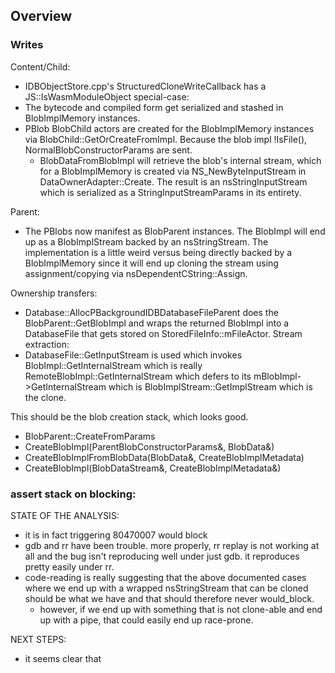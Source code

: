 ## Overview ##

### Writes ###

Content/Child:
- IDBObjectStore.cpp's StructuredCloneWriteCallback has a JS::IsWasmModuleObject
  special-case:
- The bytecode and compiled form get serialized and stashed in BlobImplMemory
  instances.
- PBlob BlobChild actors are created for the BlobImplMemory instances via
  BlobChild::GetOrCreateFromImpl.  Because the blob impl !IsFile(),
  NormalBlobConstructorParams are sent.
  - BlobDataFromBlobImpl will retrieve the blob's internal stream, which for
    a BlobImplMemory is created via NS_NewByteInputStream in
    DataOwnerAdapter::Create.  The result is an nsStringInputStream which is
    serialized as a StringInputStreamParams in its entirety.

Parent:
- The PBlobs now manifest as BlobParent instances.  The BlobImpl will end up as
  a BlobImplStream backed by an nsStringStream.  The implementation is a little
  weird versus being directly backed by a BlobImplMemory since it will end up
  cloning the stream using assignment/copying via nsDependentCString::Assign.


Ownership transfers:
- Database::AllocPBackgroundIDBDatabaseFileParent does the
  BlobParent::GetBlobImpl and wraps the returned BlobImpl into a DatabaseFile
  that gets stored on StoredFileInfo::mFileActor.
Stream extraction:
- DatabaseFile::GetInputStream is used which invokes BlobImpl::GetInternalStream
  which is really RemoteBlobImpl::GetInternalStream which defers to its
  mBlobImpl->GetInternalStream which is BlobImplStream::GetImplStream which is
  the clone.


This should be the blob creation stack, which looks good.
- BlobParent::CreateFromParams
- CreateBlobImpl(ParentBlobConstructorParams&, BlobData&)
- CreateBlobImplFromBlobData(BlobData&, CreateBlobImplMetadata)
- CreateBlobImpl(BlobDataStream&, CreateBlobImplMetadata&)

### assert stack on blocking:

STATE OF THE ANALYSIS:
- it is in fact triggering 80470007 would block
- gdb and rr have been trouble.  more properly, rr replay is not working at all
  and the bug isn't reproducing well under just gdb.  it reproduces pretty
  easily under rr.
- code-reading is really suggesting that the above documented cases where we
  end up with a wrapped nsStringStream that can be cloned should be what we have
  and that should therefore never would_block.
  - however, if we end up with something that is not clone-able and end up with
    a pipe, that could easily end up race-prone.

NEXT STEPS:
- it seems clear that
